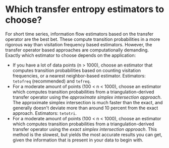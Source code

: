 # Which transfer entropy estimators to choose?

For short time series, information flow estimators based on the transfer operator are the best bet. These compute transition probabilities in a more
rigorous way than visitation frequency based estimators. However, the transfer operator based approaches are computationally demanding. Exactly which estimator
to choose depends on the application:

- If you have a lot of data points (n > 1000), choose an estimator that computes transition probabilities based on counting visitation frequencies, or a nearest neighbor-based estimator. Estimators: `tetofreq` (recommended) and `tefreq`.
- For a moderate amount of points (100 < n < 1000), choose an estimator which computes transition probabilities from a triangulation-derived transfer operator using the *approximate simplex intersection approach*. The approximate simplex intersection is much faster than the exact, and generally doesn't deviate more than around 10 percent from the exact approach. Estimators: `tetotri`.
- For a moderate amount of points (100 < n < 1000), choose an estimator which computes transition probabilities from a triangulation-derived transfer operator using the *exact simplex intersection approach*. This method is the slowest, but yields the most accurate results you can get, given the information that is present in your data to begin with.
